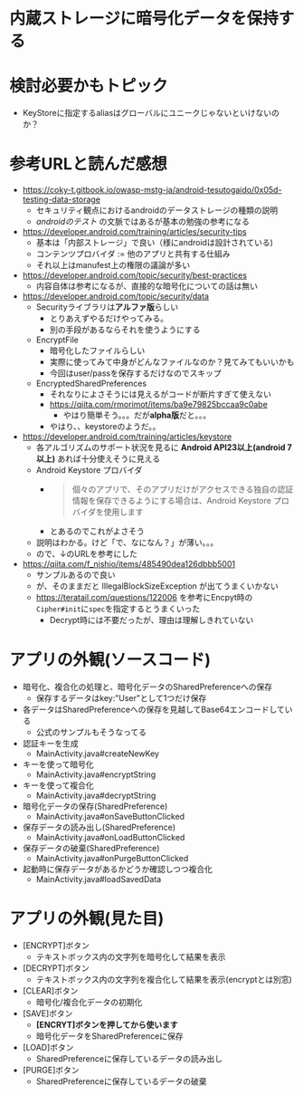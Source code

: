 # 内蔵ストレージに暗号化データを保持する

# 検討必要かもトピック

* KeyStoreに指定するaliasはグローバルにユニークじゃないといけないのか？

# 参考URLと読んだ感想

* https://coky-t.gitbook.io/owasp-mstg-ja/android-tesutogaido/0x05d-testing-data-storage
   * セキュリティ観点におけるandroidのデータストレージの種類の説明
   * *androidのテスト* の文脈ではあるが基本の勉強の参考になる
* https://developer.android.com/training/articles/security-tips
   * 基本は「内部ストレージ」で良い（様にandroidは設計されている)
   * コンテンツプロバイダ := 他のアプリと共有する仕組み
   * それ以上はmanufest上の権限の議論が多い
* https://developer.android.com/topic/security/best-practices
   * 内容自体は参考になるが、直接的な暗号化についての話は無い
* https://developer.android.com/topic/security/data
   * Securityライブラリは**アルファ版**らしい
      * とりあえずやるだけやってみる。
      * 別の手段があるならそれを使うようにする
   * EncryptFile
      * 暗号化したファイルらしい
      * 実際に使ってみて中身がどんなファイルなのか？見てみてもいいかも
      * 今回はuser/passを保存するだけなのでスキップ
   * EncryptedSharedPreferences
      * それなりによさそうには見えるがコードが断片すぎて使えない
      * https://qiita.com/rmorimot/items/ba9e79825bccaa9c0abe
         * やはり簡単そう。。。だが**alpha版**だと。。。
      * やはり、、keystoreのようだ。。
* https://developer.android.com/training/articles/keystore
   * 各アルゴリズムのサポート状況を見るに **Android API23以上(android 7以上)** あれば十分使えそうに見える
   * Android Keystore プロバイダ
      * > 個々のアプリで、そのアプリだけがアクセスできる独自の認証情報を保存できるようにする場合は、Android Keystore プロバイダを使用します
      * とあるのでこれがよさそう
   * 説明はわかる。けど「で、なになん？」が薄い。。。
   * ので、↓のURLを参考にした
* https://qiita.com/f_nishio/items/485490dea126dbbb5001
   * サンプルあるので良い
   * が、そのままだと IllegalBlockSizeException が出てうまくいかない
   * https://teratail.com/questions/122006 を参考にEncpyt時の`Cipher#init`に`spec`を指定するとうまくいった
      * Decrypt時には不要だったが、理由は理解しきれていない

# アプリの外観(ソースコード)

* 暗号化、複合化の処理と、暗号化データのSharedPreferenceへの保存
   * 保存するデータはkey:"User"として1つだけ保存
* 各データはSharedPreferenceへの保存を見越してBase64エンコードしている
   * 公式のサンプルもそうなってる
* 認証キーを生成
   * MainActivity.java#createNewKey
* キーを使って暗号化
   * MainActivity.java#encryptString
* キーを使って複合化
   * MainActivity.java#decryptString
* 暗号化データの保存(SharedPreference)
   * MainActivity.java#onSaveButtonClicked
* 保存データの読み出し(SharedPreference)
   * MainActivity.java#onLoadButtonClicked
* 保存データの破棄(SharedPreference)
   * MainActivity.java#onPurgeButtonClicked
* 起動時に保存データがあるかどうか確認しつつ複合化
   * MainActivity.java#loadSavedData

# アプリの外観(見た目)

* [ENCRYPT]ボタン
   * テキストボックス内の文字列を暗号化して結果を表示
* [DECRYPT]ボタン
   * テキストボックス内の文字列を複合化して結果を表示(encryptとは別窓)
* [CLEAR]ボタン
   * 暗号化/複合化データの初期化
* [SAVE]ボタン
   * **[ENCRYT]ボタンを押してから使います**
   * 暗号化データをSharedPreferenceに保存
* [LOAD]ボタン
   * SharedPreferenceに保存しているデータの読み出し
* [PURGE]ボタン
   * SharedPreferenceに保存しているデータの破棄

